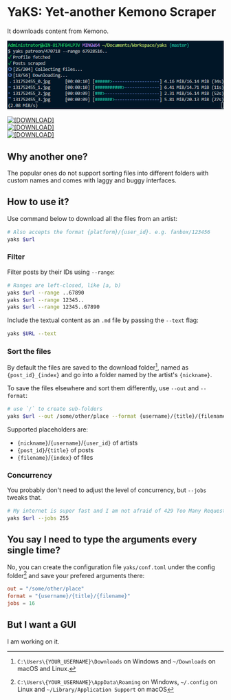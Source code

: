 # YaKS: Yet-another Kemono Scraper

It downloads content from Kemono.

![](docs/screenshot.png)

[![[DOWNLOAD]](https://img.shields.io/badge/DOWNLOAD-Windows--x64-0078D7)](https://github.com/dec32/yaks/releases/download/nightly/yaks-windows-x64.exe)  
[![[DOWNLOAD]](https://img.shields.io/badge/DOWNLOAD-macOS--aarch64-D2D3D4)](https://github.com/dec32/yaks/releases/download/nightly/yaks-macos-aarch64)  
[![[DOWNLOAD]](https://img.shields.io/badge/DOWNLOAD-Linux--x64-F2E15D)](https://github.com/dec32/yaks/releases/download/nightly/yaks-linux-x64)  

## Why another one?

The popular ones do not support sorting files into different folders with custom names and comes with laggy and buggy interfaces.

## How to use it?

Use command below to download all the files from an artist:

```Bash
# Also accepts the format {platform}/{user_id}. e.g. fanbox/123456
yaks $url
```

### Filter

Filter posts by their IDs using `--range`:

```Bash
# Ranges are left-closed, like [a, b)
yaks $url --range ..67890
yaks $url --range 12345..
yaks $url --range 12345..67890
```
Include the textual content as an `.md` file by passing the `--text` flag:

```Bash
yaks $URL --text
```

### Sort the files

By default the files are saved to the download folder[^1], named as `{post_id}_{index}` and go into a folder named by the artist's `{nickname}`.

To save the files elsewhere and sort them differently, use `--out` and `--format`:

```Bash
# use `/` to create sub-folders
yaks $url --out /some/other/place --format {username}/{title}/{filename}
```

Supported placeholders are:
- `{nickname}`/`{username}`/`{user_id}` of artists
- `{post_id}`/`{title}` of posts
- `{filename}`/`{index}` of files


### Concurrency

You probably don't need to adjust the level of concurrency, but `--jobs` tweaks that.

```Bash
# My internet is super fast and I am not afraid of 429 Too Many Request.
yaks $url --jobs 255
```

## You say I need to type the arguments every single time?

No, you can create the configuration file `yaks/conf.toml` under the config folder[^2] and save your prefered arguments there:

```toml
out = "/some/other/place"
format = "{username}/{title}/{filename}"
jobs = 16
```

## But I want a GUI

I am working on it.

[^1]: `C:\Users\{YOUR_USERNAME}\Downloads` on Windows and `~/Downloads` on macOS and Linux.
[^2]: `C:\Users\{YOUR_USERNAME}\AppData\Roaming` on Windows, `~/.config` on Linux and `~/Library/Application Support` on macOS
